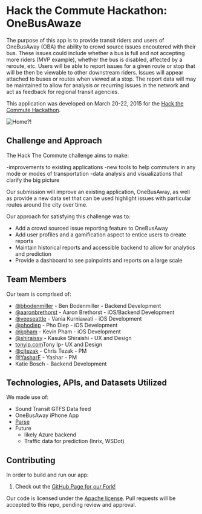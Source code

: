 # Hack the Commute Hackathon: OneBusAwaze

The purpose of this app is to provide transit riders and users of OneBusAway (OBA) the ability to crowd source issues encoutered with their bus. These issues could include whether a bus is full and not accepting more riders (MVP example), whether the bus is disabled, affected by a reroute, etc. Users will be able to report issues for a given route or stop that will be then be viewable to other downstream riders. Issues will appear attached to buses or routes when viewed at a stop. The report data will may be maintained to allow for analysis or recurring issues in the network and act as feedback for regional transit agencies.  

This application was developed on March 20-22, 2015 for the [Hack the Commute Hackathon](https://codeforseattle.hackpad.com/Hack-the-Commute-2h8AsgMYcB8).

![Home?!](screenshot.jpg)

## Challenge and Approach

The Hack The Commute challenge aims to make:

  -improvements to existing applications 
  -new tools to help commuters in any mode or modes of transportation 
  -data analysis and visualizations that clarify the big picture 

Our submission will improve an existing application, OneBusAway, as well as provide a new data set that can be used highlight issues with particular routes around the city over time. 

Our approach for satisfying this challenge was to:
- Add a crowd sourced issue reporting feature to OneBusAway 
- Add user profiles and a gamification aspect to entice users to create reports
- Maintain historical reports and accessible backend to allow for analytics and prediction
- Provide a dashboard to see painpoints and reports on a large scale

## Team Members

Our team is comprised of:

- [@bbodenmiller](https://github.com/bbodenmiller) - Ben Bodenmiller - Backend Development
- [@aaronbrethorst](https://github.com/aaronbrethorst) - Aaron Brethorst - iOS/Backend Development
- [@veeseattle](https://github.com/veeseattle) - Vania Kurniawati - iOS Development
- [@phodiep](https://github.com/phodiep) - Pho Diep -  iOS Development
- [@kpham](https://github.com/kpham) - Kevin Pham - iOS Development
- [@shiraissy](https://twitter.com/shiraissy) - Kasuke Shiraishi - UX and Design
- [tonyip.com](http://www.tonyip.com/)Tony Ip- UX and Design
- [@cjtezak](https://github.com/cjtezak) - Chris Tezak - PM
- [@YasharF](http://github.com/YasharF) - Yashar - PM
- Katie Bosch - Backend Development

## Technologies, APIs, and Datasets Utilized

We made use of:

- Sound Transit GTFS Data feed
- OneBusAway iPhone App
- [Parse](https://www.parse.com)
- Future
  - likely Azure backend
  - Traffic data for prediction (Inrix, WSDot)

## Contributing

In order to build and run our app:

1. Check out the [GitHub Page for our Fork!](https://github.com/OneBusAwaze/onebusaway-iphone)


Our code is licensed under the [Apache license](LICENSE.md). Pull requests will be accepted to this repo, pending review and approval.
